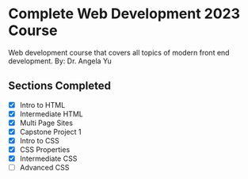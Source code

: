 # Complete Web Development 2023 Course

Web development course that covers all topics of modern front end development.
By: Dr. Angela Yu

## Sections Completed

- [X] Intro to HTML
- [X] Intermediate HTML
- [X] Multi Page Sites
- [X] Capstone Project 1
- [X] Intro to CSS
- [X] CSS Properties
- [X] Intermediate CSS
- [ ] Advanced CSS
